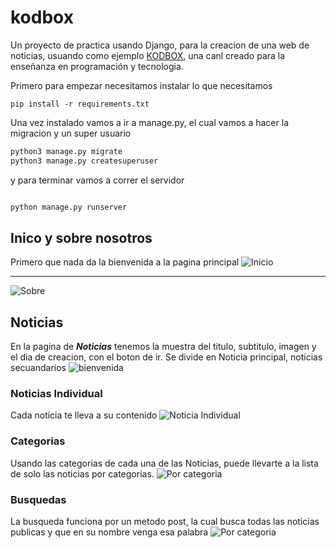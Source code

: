 # kodbox

Un proyecto de practica usando Django, para la creacion de una web de noticias, usuando como ejemplo [KODBOX](https://www.youtube.com/channel/UCoEIYAsPco1b1AKyDDVi3fg), una canl creado para la enseñanza en programación y tecnologia.

Primero para empezar necesitamos instalar lo que necesitamos
```	
pip install -r requirements.txt
```

Una vez instalado vamos a ir a manage.py, el cual vamos a hacer la migracion y un super usuario

```python
python3 manage.py migrate
python3 manage.py createsuperuser

```
y para terminar vamos a correr el servidor

```python

python manage.py runserver

```

## Inico y sobre nosotros
Primero que nada da la bienvenida a la pagina principal
![Inicio](https://github.com/Luis-Blash/kodbox/tree/master/github/Bienvenida.png)

<hr>

![Sobre](https://github.com/Luis-Blash/kodbox/tree/master/github/sobre.png)

## Noticias
En la pagina de ***Noticias*** tenemos la muestra del titulo, subtitulo, imagen y el dia de creacion, con el boton de ir.
Se divide en Noticia principal, noticias secuandarios
![bienvenida](https://github.com/Luis-Blash/kodbox/tree/master/github/noticias.png)

### Noticias Individual
Cada noticia te lleva a su contenido
![Noticia Individual](https://github.com/Luis-Blash/kodbox/tree/master/github/noticiaIndividual.png)

### Categorias
Usando las categorias de cada una de las Noticias, puede llevarte a la lista de solo las noticias por categorias.
![Por categoria](https://github.com/Luis-Blash/kodbox/tree/master/github/porCategorias.png)

### Busquedas
La busqueda funciona por un metodo post, la cual busca todas las noticias publicas y que en su nombre venga esa palabra
![Por categoria](https://github.com/Luis-Blash/kodbox/tree/master/github/porBusqueda.png)
